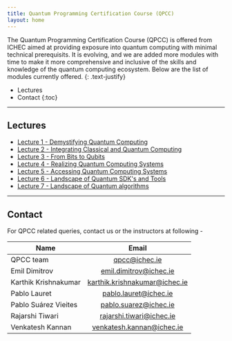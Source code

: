 ```yaml
---
title: Quantum Programming Certification Course (QPCC)
layout: home
---
```


The Quantum Programming Certification Course (QPCC) is offered from ICHEC aimed at providing exposure into quantum computing with minimal technical prerequisits. It is evolving, and we are added more modules with time to make it more comprehensive and inclusive of the skills and knowledge of the quantum computing ecosystem. Below are the list of modules currently offered.
{: .text-justify}
- Lectures
- Contact
{:toc}

---
## Lectures
- [Lecture 1 - Demystifying Quantum Computing](Theme1/module-1.1/demystifying-quantum-computing.md)
- [Lecture 2 - Integrating Classical and Quantum Computing](Theme1/module-1.2/integrating-classical-and-quantum-computing.md)
- [Lecture 3 - From Bits to Qubits](Theme3/module-3.1/from-bits-to-qubits.md)
- [Lecture 4 - Realizing Quantum Computing Systems](Theme2/module-2.1/realizing-quantum-computing-systems.md)
- [Lecture 5 - Accessing Quantum Computing Systems](Theme2/module-2.2/accessing-quantum-computing-systems.md)
- [Lecture 6 - Landscape of Quantum SDK's and Tools](Theme5/module-5.1/landscape-of-sdks-tools.md)
- [Lecture 7 - Landscape of Quantum algorithms](Theme4/module-4.1/landscape-of-quantum-algorithms.md)



---

## Contact
For QPCC related queries, contact us or the instructors at following -

| Name                 | Email                           |
|---                   |:---:                            |
| QPCC team            | <qpcc@ichec.ie>                 |
| Emil Dimitrov        | <emil.dimitrov@ichec.ie>        |
| Karthik Krishnakumar | <karthik.krishnakumar@ichec.ie> |
| Pablo Lauret         | <pablo.lauret@ichec.ie>         |
| Pablo Suárez Vieites | <pablo.suarez@ichec.ie>         |
| Rajarshi Tiwari      | <rajarshi.tiwari@ichec.ie>      |
| Venkatesh Kannan     | <venkatesh.kannan@ichec.ie>     |


